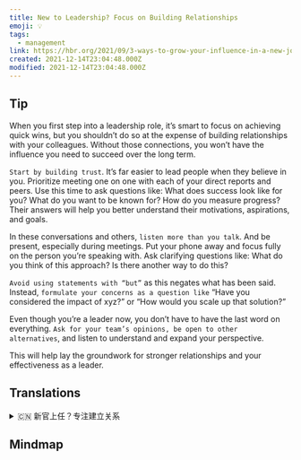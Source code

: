 ```yaml
---
title: New to Leadership? Focus on Building Relationships
emoji: 💡
tags:
  - management
link: https://hbr.org/2021/09/3-ways-to-grow-your-influence-in-a-new-job?utm_medium=email&utm_source=newsletter_daily&utm_campaign=mtod_notactsubs
created: 2021-12-14T23:04:48.000Z
modified: 2021-12-14T23:04:48.000Z
---
```


## Tip

When you first step into a leadership role, it’s smart to focus on achieving quick wins, but you shouldn’t do so at the expense of building relationships with your colleagues. Without those connections, you won’t have the influence you need to succeed over the long term.

`Start by building trust`. It’s far easier to lead people when they believe in you. Prioritize meeting one on one with each of your direct reports and peers. Use this time to ask questions like: What does success look like for you? What do you want to be known for? How do you measure progress? Their answers will help you better understand their motivations, aspirations, and goals.

In these conversations and others, `listen more than you talk`. And be present, especially during meetings. Put your phone away and focus fully on the person you’re speaking with. Ask clarifying questions like: What do you think of this approach? Is there another way to do this?

`Avoid using statements with “but”` as this negates what has been said. Instead, `formulate your concerns as a question like` “Have you considered the impact of xyz?” or “How would you scale up that solution?”

Even though you’re a leader now, you don’t have to have the last word on everything. `Ask for your team’s opinions, be open to other alternatives`, and listen to understand and expand your perspective.

This will help lay the groundwork for stronger relationships and your effectiveness as a leader.

## Translations

<details>
   <summary>🇨🇳 新官上任？专注建立关系</summary>

当你第一次不如领导岗位时，专注于快速取得成功是明智的，但你不应该以牺牲与同事的关系为代价。如果没有这些联系，你就不会有长期成功所需要的影响力。

从建立信任开始。当人们相信你的时候，领导他们就容易多了。 优先考虑与你的直接下属和同事一对一的会面。 利用这段时间问这样的问题：成功对你来说是什么样子的？ 你想因什么而出名？ 你如何衡量进步？ 他们的回答将帮助你更好地理解他们的动机、抱负和目标。

在对话中，多听少说。 特别是在开会的时候。 把你的手机放在一边，全神贯注于你正在与之交谈的人。 问一些清楚的问题，比如：你认为这种方法怎么样？ 还有别的办法吗？

避免使用带有“但是”的语句，因为这会否定所说的内容。 取而代之的是，将你的关注点表述为一个问题，比如“你考虑过 xyz 的影响吗？”或者“你将如何扩展解决方案？”

即使你现在是一个领导者，你也不必对每件事都有最后的决定权。询问你的团队的意见，对其他的选择持开放的态度，倾听并理解你的观点。

这将有助于建立更牢固的人际关系和你作为领导者的效率。

</details>

## Mindmap

![]()
